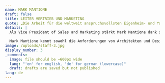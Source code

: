 ```yaml
---
name: MARK MANTIONE
draft: false
title: LEITER VERTRIEB UND MARKETING
quote: „Die Arbeit für die weltweit anspruchsvollsten Eigenheim- und Yachtbesitzer, Architekten und Bauunternehmen ist eine Kunst. Die Merritts sind eine Familie von Künstlern.“
details: |
  Als Vice President of Sales and Marketing stärkt Mark Mantione dank seiner Erfahrungen als Bauunternehmer für Luxusimmobilien die Bekanntheit von und Chancen für Merritt in diesem Bereich. Der Netzwerker Mark Mantione verfügt über hervorragende Beziehungen zu zahlreichen Designern, Architekten, Generalunternehmern und Eigentümervertretern auf US-amerikanischer und internationaler Ebene.

  Mark Mantione kennt sowohl die Anforderungen von Architekten und Designern als auch diejenigen der Schreiner. Er fungiert in der kritischen Anlaufphase der Projekte als Ansprechpartner und Problemlöser. Mark Mantione setzt sich stets dafür ein, dass sämtliche Erwartungen auf Kunden- wie Unternehmensseite übertroffen werden. Er beschränkt sich nicht nur auf seine Position als Vice President of Sales and Marketing, sondern behält stets auch das Gesamtkonzept vor Augen.
image: /uploads/staff-3.jpg
display_number: 3
_comments:
  image: file should be ~600px wide
  lang: "'en' for english, 'de' for german (lowercase)"
  draft: drafts are saved but not published
lang: de
---
```


